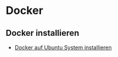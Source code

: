 # Docker

## Docker installieren

+ [Docker auf Ubuntu System installieren](https://github.com/guggenbergerME/linux_codes/tree/main/Einrichten%20%26%20Programme/docker/Installieren)
